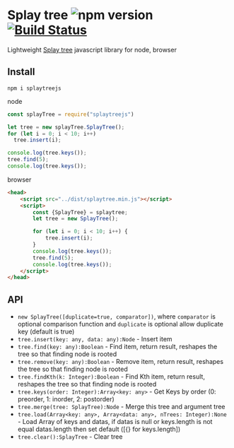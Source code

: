 # Splay tree ![npm version](https://badge.fury.io/js/splaytreejs.svg) [![Build Status](https://travis-ci.org/sisobus/SplayTree.svg?branch=master)](https://travis-ci.org/sisobus/SplayTree)

Lightweight [Splay tree](https://www.cs.cmu.edu/~sleator/papers/self-adjusting.pdf) javascript library for node, browser

## Install
```shell
npm i splaytreejs
```

node
```js
const splayTree = require("splaytreejs")

let tree = new splayTree.SplayTree();
for (let i = 0; i < 10; i++)
  tree.insert(i);

console.log(tree.keys());
tree.find(5);
console.log(tree.keys());
```

browser
```html
<head>
    <script src="../dist/splaytree.min.js"></script>
    <script>
        const {SplayTree} = splaytree;
        let tree = new SplayTree();

        for (let i = 0; i < 10; i++) {
            tree.insert(i);
        }
        console.log(tree.keys());
        tree.find(5);
        console.log(tree.keys());
    </script>
</head>
```

## API

* `new SplayTree([duplicate=true, comparator])`, where `comparator` is optional comparison function and `duplicate` is optional allow duplicate key (default is true)
* `tree.insert(key: any, data: any):Node` - Insert item
* `tree.find(key: any):Boolean` - Find item, return result, reshapes the tree so that finding node is rooted
* `tree.remove(key: any):Boolean` - Remove item, return result, reshapes the tree so that finding node is rooted
* `tree.findKth(k: Integer):Boolean` - Find Kth item, return result, reshapes the tree so that finding node is rooted
* `tree.keys(order: Integer):Array<key: any>` - Get Keys by order (0: preorder, 1: inorder, 2: postorder)
* `tree.merge(tree: SplayTree):Node` - Merge this tree and argument tree
* `tree.load(Array<key: any>, Array<data: any>, nTrees: Integer):None` - Load Array of keys and datas, if datas is null or keys.length is not equal datas.length then set default ([{} for keys.length])
* `tree.clear():SplayTree` - Clear tree
